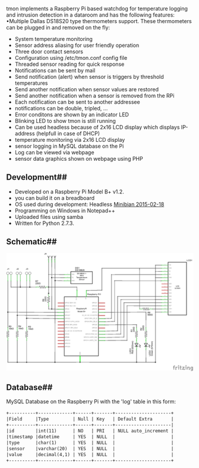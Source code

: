 tmon implements a Raspberry Pi based watchdog for temperature logging and intrusion detection in a dataroom and has the following features: •Multiple Dallas DS18S20 type thermometers support. These thermometers can be plugged in and removed on the fly:
- System temperature monitoring
- Sensor address aliasing for user friendly operation
- Three door contact sensors
- Configuration using /etc/tmon.conf config file
- Threaded sensor reading for quick response
- Notifications can be sent by mail
- Send notification (alert) when sensor is triggers by threshold temperatures
- Send another notification when sensor values are restored
- Send another notification when a sensor is removed from the RPi
- Each notification can be sent to another addressee
- notifications can be double, tripled, ...
- Error conditons are shown by an indicator LED
- Blinking LED to show tmon is still running
- Can be used headless because of 2x16 LCD display which displays IP-address (helpfull in case of DHCP)
- temperature monitoring via 2x16 LCD display
- sensor logging in MySQL database on the Pi
- Log can be viewed via webpage
- sensor data graphics shown on webpage using PHP

## Development##
- Developed on a Raspberry Pi Model B+ v1.2.
- you can build it on a breadboard
- OS used during development: Headless [Minibian 2015-02-18](https://minibianpi.wordpress.com/)
- Programming on Windows in Notepad++
- Uploaded files using samba
- Written for Python 2.7.3.

## Schematic##
![schematic](schema/2015-05-24%20tmon_schem.png?raw=true)

## Database##
MySQL Database on the Raspberry Pi with the 'log' table in this form:

    +----------+-------------+------+-------+---------------------+
    |Field     |Type         | Null | Key   | Default Extra       |
    +----------+-------------+------+-------+---------------------|
    |id        |int(11)      | NO   | PRI   | NULL auto_increment |
    |timestamp |datetime     | YES  | NULL  |                     |
    |type      |char(1)      | YES  | NULL  |                     |
    |sensor    |varchar(20)  | YES  | NULL  |                     |
    |value     |decimal(4,1) | YES  | NULL  |                     |
    +----------+-------------+------+-------+---------------------+

